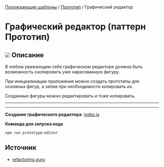 [Порождающие шаблоны](../../#readme) / [Прототип](../#readme) / Графический редактор

# Графический редактор (паттерн Прототип)

## ![](../../ui/info.svg) Описание

В любом уважающем себя графическом редакторе должна быть возможность скопировать уже нарисованную фигуру.

При инициализации приложения можно создать прототипы для основных фигур, а затем при необходимости копировать их.

Созданные фигуры можно редактировать и тоже копировать.

***
***

**Создание графического редактора**: [index.js](./index.js)

**Команда для запуска кода**

```
npm run prototype:editor
```

## Источник

* [refactoring.guru](https://refactoring.guru/ru/design-patterns/prototype)
